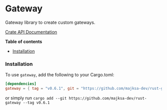 # Gateway

Gateway library to create custom gateways.

[Crate API Documentation](https://majksa-dev.github.io/gateway/)

**Table of contents**

- [Installation](#installation)

### Installation

To use `gateway`, add the following to your Cargo.toml:

<!-- x-release-please-start-version -->

```toml
[dependencies]
gateway = { tag = "v0.6.1", git = "https://github.com/majksa-dev/rust-gateway" }
```

or simply run `cargo add --git https://github.com/majksa-dev/rust-gateway --tag v0.6.1`

<!-- x-release-please-end -->
